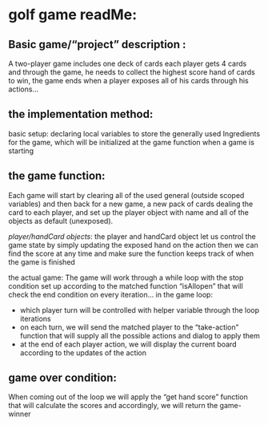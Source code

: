 # golf game readMe:

## Basic game/“project” description :
A two-player game includes one deck of cards each player gets 4 cards and through the game, he needs to collect the highest score hand of cards to win, the game ends when a player exposes all of his cards through his actions…

## the implementation method:
basic setup:
declaring local variables to store the generally used Ingredients for the game, which will be initialized at the game function when a game is starting

## the game function:
Each game will start by clearing all of the used general (outside scoped variables) and then back for a new game, a new pack of cards dealing the card to each player, and set up the player object with name and all of the objects as default (unexposed).

*player/handCard objects*:
the player and handCard object let us control the game state by simply updating the exposed hand on the action then we can find the score at any time and make sure the function keeps track of when the game is finished

the actual game: The game will work through a while loop with the stop condition set up according to the matched function “isAllopen” that will check the end condition on every iteration…
in the game loop:
* which player turn will be controlled with helper variable through the loop iterations
* on each turn, we will send the matched player to the “take-action” function that will supply all the possible actions and dialog to apply them 
* at the end of each player action, we will display the current board according to the updates of the action

## game over condition:
When coming out of the loop we will apply the “get hand score” function that will calculate the scores and accordingly, we will return the game-winner
